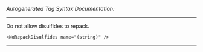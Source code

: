 _Autogenerated Tag Syntax Documentation:_

---
Do not allow disulfides to repack.

```
<NoRepackDisulfides name="(string)" />
```



---

